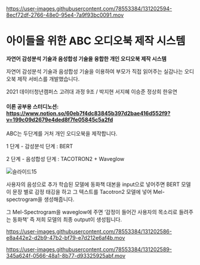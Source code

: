 




https://user-images.githubusercontent.com/78553384/131202594-8ecf72df-2766-48e0-95e4-7a9f93bc0091.mov

# 아이들을 위한 ABC 오디오북 제작 시스템

**자연어 감성분석 기술과 음성합성 기술을 융합한 개인 오디오북 제작 시스템**

자연어 감성분석 기술과 음성합성 기술을 이용하여 부모가 직접 읽어주는 실감나는 오디오북 제작 서비스를 개발했습니다.

2021 데이터청년캠퍼스 고려대 과정 9조 / 박지현 서지혜 이승준 정상희 한유연


#### 이론 공부용 스터디노션: <https://www.notion.so/60eb7f4dc83845b397d2bae416d552f9?v=199c09d2679e4ded8f7fe05845c5a2fd>

ABC는 두단계를 거처 개인 오디오북을 제작합니다. 

1 단계 - 감성분석 단계 : BERT

2 단계 - 음성합성 단계 : TACOTRON2 + Waveglow

![슬라이드15](https://user-images.githubusercontent.com/78553384/131202212-62802bc7-e3ce-44e0-bfc2-63c929e376aa.PNG)

사용자의 음성으로 추가 학습된 모델에 동화책 대본을 input으로 넣어주면 BERT 모델이 문장 별로 감정 태깅을 하고 그 텍스트를 Tacotron2 모델에 넣어 Mel-spectrogram을 생성해줍니다. 

그 Mel-Spectrogram을 waveglow에 주면 ‘감정이 들어간 사용자의 목소리로 들려주는 동화책’ 즉 저희 모델의 최종 output이 생성됩니다.

https://user-images.githubusercontent.com/78553384/131202586-e8a442e2-d2b9-47b2-bf79-e7d212e6af4b.mov



https://user-images.githubusercontent.com/78553384/131202589-345a624f-0566-48a1-8b77-d93325925abf.mov





